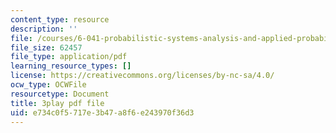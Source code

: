 ```yaml
---
content_type: resource
description: ''
file: /courses/6-041-probabilistic-systems-analysis-and-applied-probability-fall-2010/e734c0f5717e3b47a8f6e243970f36d3_IkbkEtOOC1Y.pdf
file_size: 62457
file_type: application/pdf
learning_resource_types: []
license: https://creativecommons.org/licenses/by-nc-sa/4.0/
ocw_type: OCWFile
resourcetype: Document
title: 3play pdf file
uid: e734c0f5-717e-3b47-a8f6-e243970f36d3
---
```

